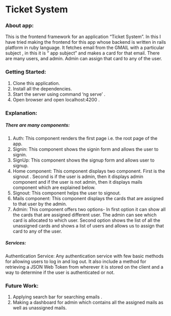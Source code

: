 # Ticket System

### About app:

This is the frontend framework for an application “Ticket System”. In this I have tried making the frontend for this app whose backend is written in rails platform in ruby language. It fetches email from the GMAIL with a particular subject , in this it is “ app subject”  and makes a card for that email. There are many users, and admin. Admin can assign that card to any of the user. 


### Getting Started:
1. Clone this application.
2. Install all the dependencies.
3. Start the server using command ‘ng serve’ .
4. Open browser and open localhost:4200 .

### Explanation:

##### There are many components:

1. Auth: This component renders the first page i.e. the root page of the app.
2. Signin: This component shows the signin form and allows the user to signin.
3. SignUp: This component shows the signup form and allows user to signup.
4. Home component: This component displays two component. First is the signout . Second is if the user is admin, then it displays admin component and if the user is not admin, then it displays mails component which are explained below.
5. Signout: This component helps the user to signout.
6. Mails component: This component displays the cards that are assigned to that user by the admin.
7. Admin: This component offers two options- In first option it can show all the cards that are assigned different user. The admin can see which card is allocated to which user.
Second option shows the list of all the unassigned cards and shows a list of users and allows us to assign that card to any of the user.


##### Services:

Authentication Service: Any authentication service with few basic methods for allowing users to log in and log out. It also include a method for retrieving a JSON Web Token from wherever it is stored on the client and a way to determine if the user is authenticated or not.

### Future Work:
1. Applying search bar for searching emails .
2. Making a dashboard for admin which contains all the assigned mails as well as unassigned mails.



